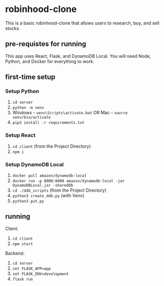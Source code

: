 # robinhood-clone
This is a basic robinhood-clone that allows users to research, buy, and sell stocks.

## pre-requistes for running
This app uses React, Flask, and DynamoDB Local.
You will need Node, Python, and Docker for everything to work.

## first-time setup
### Setup Python
1. `cd server`
1. `python -m venv`
1. Windows - `venv\Scripts\activate.bat` OR Mac - `source venv/bin/activate`
1. `pip3 install -r requirements.txt`

### Setup React
1. `cd client` (from the Project Directory)
1. `npm i`

### Setup DynamoDB Local
1. `docker pull amazon/dynamodb-local`
1. `docker run -p 8000:8000 amazon/dynamodb-local -jar DynamoDBLocal.jar -sharedDb`
1. `cd ./ddb_scripts` (from the Project Directory)
1. `python3 create_ddb.py` (with Venv)
1. `python3 put.py`

## running
Client:
1. `cd client`
1. `npm start`

Backend:
1. `cd server`
1. `set FLASK_APP=app`
1. `set FLASK_ENV=development`
1. `flask run`